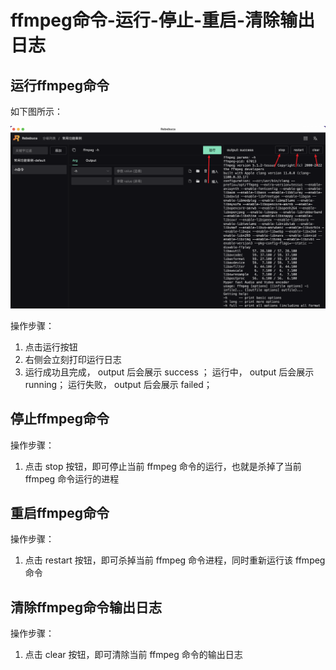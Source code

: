 # ffmpeg命令-运行-停止-重启-清除输出日志

## 运行ffmpeg命令

如下图所示：

![](./imgs/a19.png)


操作步骤：

1. 点击运行按钮
2. 右侧会立刻打印运行日志
3. 运行成功且完成， output 后会展示 success ； 运行中， output 后会展示 running； 运行失败， output 后会展示 failed；


## 停止ffmpeg命令

操作步骤：

1. 点击 stop 按钮，即可停止当前 ffmpeg 命令的运行，也就是杀掉了当前 ffmpeg 命令运行的进程


## 重启ffmpeg命令

操作步骤：

1. 点击 restart 按钮，即可杀掉当前 ffmpeg 命令进程，同时重新运行该 ffmpeg 命令


## 清除ffmpeg命令输出日志

操作步骤：

1. 点击 clear 按钮，即可清除当前 ffmpeg 命令的输出日志
